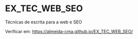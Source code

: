 # EX_TEC_WEB_SEO
Técnicas de escrita para a web e SEO

Verificar em: https://almeida-cma.github.io/EX_TEC_WEB_SEO/
